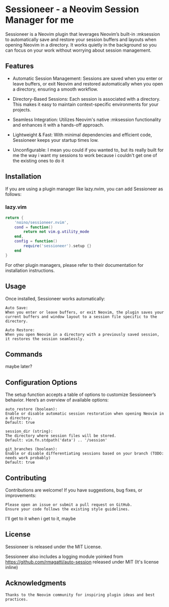 # Sessioneer - a Neovim Session Manager for me

Sessioneer is a Neovim plugin that leverages Neovim’s built-in :mksession to automatically save and restore your session buffers and layouts when opening Neovim in a directory. It works quietly in the background so you can focus on your work without worrying about session management.

## Features

 -   Automatic Session Management:
    Sessions are saved when you enter or leave buffers, or exit Neovim and restored automatically when you open a directory, ensuring a smooth workflow.

 -   Directory-Based Sessions:
    Each session is associated with a directory. This makes it easy to maintain context-specific environments for your projects.

 -   Seamless Integration:
    Utilizes Neovim's native :mksession functionality and enhances it with a hands-off approach.

 -   Lightweight & Fast:
    With minimal dependencies and efficient code, Sessioneer keeps your startup times low.

 -   Unconfigurable:
    I mean you could if you wanted to, but its really built for me the way i want my sessions to work because i couldn't get one of the existing ones to do it


## Installation

If you are using a plugin manager like lazy.nvim, you can add Sessioneer as follows:

### lazy.vim
```lua
return {
    'noino/sessioneer.nvim',
    cond = function()
        return not vim.g.utility_mode
    end,
    config = function()
        require('sessioneer').setup {}
    end
}
```

For other plugin managers, please refer to their documentation for installation instructions.

## Usage

Once installed, Sessioneer works automatically:

    Auto Save:
    When you enter or leave buffers, or exit Neovim, the plugin saves your current buffers and window layout to a session file specific to the directory.

    Auto Restore:
    When you open Neovim in a directory with a previously saved session, it restores the session seamlessly.

## Commands

maybe later?

## Configuration Options

The setup function accepts a table of options to customize Sessioneer’s behavior. Here’s an overview of available options:

    auto_restore (boolean):
    Enable or disable automatic session restoration when opening Neovim in a directory.
    Default: true

    session_dir (string):
    The directory where session files will be stored.
    Default: vim.fn.stdpath('data') .. '/session'

    git_branches (boolean):
    Enable or disable differentiating sessions based on your branch (TODO: needs work probably)
    Default: true

## Contributing

Contributions are welcome! If you have suggestions, bug fixes, or improvements:

    Please open an issue or submit a pull request on GitHub.
    Ensure your code follows the existing style guidelines.

I'll get to it when i get to it, maybe

## License

Sessioneer is released under the MIT License.

Sessioneer also includes a logging module yoinked from https://github.com/rmagatti/auto-session
released under MIT (It's license inline)

## Acknowledgments

    Thanks to the Neovim community for inspiring plugin ideas and best practices.
